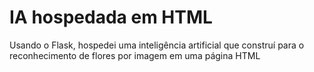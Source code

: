 # IA hospedada em HTML
Usando o Flask, hospedei uma inteligência artificial que construí para o reconhecimento de flores por imagem em uma página HTML
